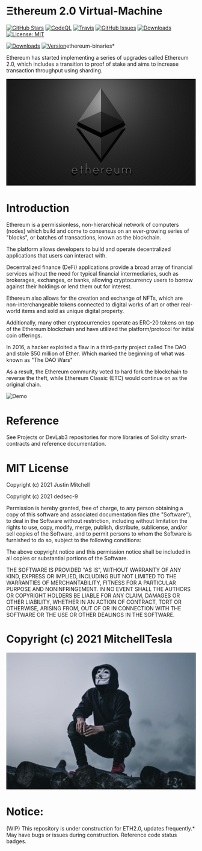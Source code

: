 # Ξthereum 2.0 Virtual-Machine 
[![GitHub Stars](https://img.shields.io/github/stars/mitchelltesla/Ethereum_2.0.svg)](https://github.com/mitchelltesla/Ethereum_2.0/stargazers)
[![CodeQL](https://github.com/MitchellTesla/Ethereum2.0/actions/workflows/codeql-analysis.yml/badge.svg)](https://github.com/MitchellTesla/Ethereum2.0/actions/workflows/codeql-analysis.yml)
[![Travis](https://travis-ci.org/mitchelltesla/Ethereum_2.0.svg?branch=develop)](https://travis-ci.org/mitchelltesla/Ethereum_2.0)
[![GitHub Issues](https://img.shields.io/github/issues/mitchelltesla/Ethereum_2.0.svg)](https://github.com/mitchelltesla/Ethereum_2.0/issues)
[![Downloads](https://img.shields.io/npm/dw/web3x-evm-es.svg)](https://www.npmjs.com/package/web3x-evm-es)
[![License: MIT](https://img.shields.io/badge/License-MIT-blue.svg)](https://github.com/mitchelltesla/Ethereum_2.0/blob/develop/Ethereum_2.0-codegen/LICENSE)

<p align="left">
  <a href="https://npmcharts.com/compare/ethbinary?minimal=true"><img src="https://img.shields.io/npm/dm/ethbinary.svg" alt="Downloads"></a>
  <a href="https://www.npmjs.com/package/ethbinary"><img src="https://img.shields.io/npm/v/ethbinary.svg" alt="Version"></a>ethereum-binaries*
  
Ethereum has started implementing a series of upgrades called Ethereum 2.0, which includes a transition to proof of stake and aims to increase transaction throughput using sharding.
<p align="center">
  <img src="MTeslaEthereumlogo.png" alt="demo" />
</p>
  
# Introduction 
Ethereum is a permissionless, non-hierarchical network of computers (nodes) which build and come to consensus on an ever-growing series of "blocks", or batches of transactions, known as the blockchain. 

The platform allows developers to build and operate decentralized applications that users can interact with.  

Decentralized finance (DeFi) applications provide a broad array of financial services without the need for typical financial intermediaries, such as brokerages, exchanges, or banks, allowing cryptocurrency users to borrow against their holdings or lend them out for interest. 

Ethereum also allows for the creation and exchange of NFTs, which are non-interchangeable tokens connected to digital works of art or other real-world items and sold as unique digital property. 

Additionally, many other cryptocurrencies operate as ERC-20 tokens on top of the Ethereum blockchain and have utilized the platform/protocol for initial coin offerings.

In 2016, a hacker exploited a flaw in a third-party project called The DAO and stole $50 million of Ether.  Which marked the beginning of what was known as "The DAO Wars" 

As a result, the Ethereum community voted to hard fork the blockchain to reverse the theft, while Ethereum Classic (ETC) would continue on as the original chain.

![Demo](https://user-images.githubusercontent.com/44038056/48001064-5d377d00-e0ff-11e8-994f-36d165f9124e.gif)

# Reference
 See Projects or DevLab3 repositories for more libraries of Solidity smart-contracts and reference documentation. 
 
    
# MIT License

Copyright (c) 2021 Justin Mitchell

Copyright (c) 2021 dedsec-9

Permission is hereby granted, free of charge, to any person obtaining a copy
of this software and associated documentation files (the "Software"), to deal
in the Software without restriction, including without limitation the rights
to use, copy, modify, merge, publish, distribute, sublicense, and/or sell
copies of the Software, and to permit persons to whom the Software is
furnished to do so, subject to the following conditions:

The above copyright notice and this permission notice shall be included in all
copies or substantial portions of the Software.

THE SOFTWARE IS PROVIDED "AS IS", WITHOUT WARRANTY OF ANY KIND, EXPRESS OR
IMPLIED, INCLUDING BUT NOT LIMITED TO THE WARRANTIES OF MERCHANTABILITY,
FITNESS FOR A PARTICULAR PURPOSE AND NONINFRINGEMENT. IN NO EVENT SHALL THE
AUTHORS OR COPYRIGHT HOLDERS BE LIABLE FOR ANY CLAIM, DAMAGES OR OTHER
LIABILITY, WHETHER IN AN ACTION OF CONTRACT, TORT OR OTHERWISE, ARISING FROM,
OUT OF OR IN CONNECTION WITH THE SOFTWARE OR THE USE OR OTHER DEALINGS IN THE
SOFTWARE.

#   Copyright (c) 2021 MitchellTesla 

<p align="center">
  <img src="dedsec9isnotsoanon.jpg" alt="demo" />
</p>


#  Notice: 
(WIP) This repository is under construction for ETH2.0, updates frequently.* May have bugs or issues during construction.  Reference code status badges.
